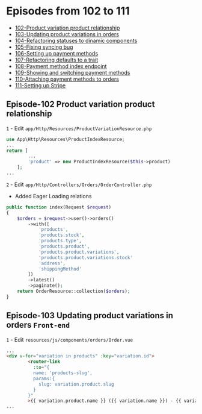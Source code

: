 # Episodes from 102 to 111

- [102-Product variation product relationship](#section-1)
- [103-Updating product variations in orders](#section-2)
- [104-Refactoring statuses to dinamic components](#section-3)
- [105-Fixing syncing bug](#section-4)
- [106-Setting up payment methods](#section-5)
- [107-Refactoring defaults to a trait](#section-6)
- [108-Payment method index endpoint](#section-7)
- [109-Showing and switching payment methods](#section-8)
- [110-Attaching payment methods to orders](#section-9)
- [111-Setting up Stripe](#section-10)

<a name="section-1"></a>

## Episode-102 Product variation product relationship

`1` -  Edit `app/Http/Resources/ProductVariationResource.php`

```php
use App\Http\Resources\ProductIndexResource;
...
return [
        ...
        'product' => new ProductIndexResource($this->product)
    ];
...
```

`2` - Edit  `app/Http/Controllers/Orders/OrderController.php`

- Added Eager Loading relations

```php
public function index(Request $request)
{
    $orders = $request->user()->orders()
        ->with([
            'products',
            'products.stock',
            'products.type',
            'products.product',
            'products.product.variations',
            'products.product.variations.stock'
            'address',
            'shippingMethod'
        ])
        ->latest()
        ->paginate();
    return OrderResource::collection($orders);
}
```

<a name="section-2"></a>

## Episode-103 Updating product variations in orders `Front-end`

`1` -  Edit `resources/js/components/orders/Order.vue`

```html
...
<div v-for="variation in products" :key="variation.id">
        <router-link
          :to="{
          name: 'products-slug',
          params:{
            slug: variation.product.slug
          }
        }"
        >{{ variation.product.name }} ({{ variation.name }}) - {{ variation.type }}</router-link>
...
```
